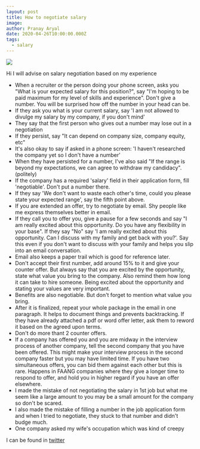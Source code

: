 ```yaml
---
layout: post
title: How to negotiate salary
image: 
author: Pranay Aryal
date: 2020-04-26T10:00:00.000Z
tags:
  - salary
---
```


![](/img/feeling-proud.svg)

Hi I will advise on salary negotiation based on my experience

- When a recruiter or the person doing your phone screen, asks you "What is your expected salary for this position?", say "I'm hoping to be paid maximum for my level of skills and experience". Don't give a number. You will be surprised how off the number in your head can be.
- If they ask you what is your current salary, say 'I am not allowed to divulge my salary by my company, if you don't mind'
- They say that the first person who gives out a number may lose out in a negotiation
- If they persist, say "It can depend on company size, company equity, etc"
- It's also okay to say if asked in a phone screen: 'I haven't researched the company yet so I don't have a number'
- When they have persisted for a number, I've also said "If the range is beyond my expectations, we can agree to withdraw my candidacy". (politely)
- If the company has a required 'salary' field in their application form, fill 'negotiable'. Don't put a number there.
- If they say 'We don't want to waste each other's time, could you please state your expected range', say the fifth point above.
- If you are extended an offer, try to negotiate by email. Shy people like me express themselves better in email.
- If they call you to offer you, give a pause for a few seconds and say "I am really excited about this opportunity. Do you have any flexibility in your base". If they say "No" say 'I am really excited about this opportunity. Can I discuss with my family and get back with you?'. Say this even if you don't want to discuss with your family and helps you slip into an email conversation.
- Email also keeps a paper trail which is good for reference later.
- Don't accept their first number, add around 15% to it and give your counter offer. But always say that you are excited by the opportunity, state what value you bring to the company. Also remind them how long it can take to hire someone. Being excited about the opportunity and stating your values are very important.
- Benefits are also negotiable. But don't forget to mention what value you bring.
- After it is finalized, repeat your whole package in the email in one paragraph. It helps to document things and prevents backtracking. If they have already attached a pdf or word offer letter, ask them to reword it based on the agreed upon terms.
- Don't do more thant 2 counter offers.
- If a company has offered you and you are midway in the interview process of another company, tell the second company that you have been offered. This might make your interview process in the second company faster but you may have limited time. If you have two simultaneous offers, you can bid them against each other but this is rare. Happens in FAANG companies where they give a longer time to respond to offer, and hold you in higher regard if you have an offer elsewhere.
- I made the mistake of not negotiating the salary in 1st job but what me seem like a large amount to you may be a small amount for the company so don't be scared.
- I also made the mistake of filling a number in the job application form and when I tried to negotiate, they stuck to that number and didn't budge much.
- One company asked my wife's occupation which was kind of creepy


I can be found in <a href="https://twitter.com/pranayaryal" target="__blank">twitter</a>
